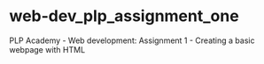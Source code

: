# web-dev_plp_assignment_one
PLP Academy - Web development: Assignment 1 - Creating a basic webpage with HTML

